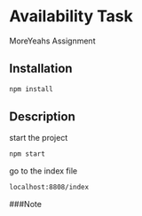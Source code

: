 # Availability Task
MoreYeahs Assignment 

## Installation
```bash
npm install
```

## Description
start the project 
```bash
npm start
```
go to the index file 

```bash
localhost:8808/index
```
###Note
